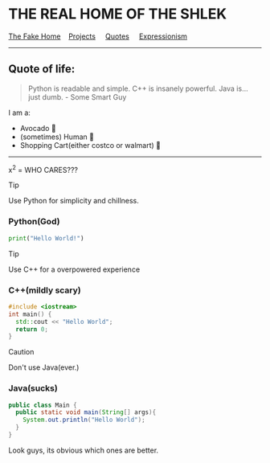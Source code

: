 THE REAL HOME OF THE SHLEK
============================
[The Fake Home](https://ssloke420.github.io/fakeos/windows.html) &nbsp;&nbsp; [Projects](projects.md) &nbsp; &nbsp; [Quotes](quotes.md) &nbsp; &nbsp; [Expressionism](moi.md)

-----------------------------------------------------------------------------------------
## Quote of life:
> Python is readable and simple. C++ is insanely powerful. Java is... just dumb.  - Some Smart Guy

I am a:
+ Avocado 🥑
+ (sometimes) Human 👦
+ Shopping Cart(either costco or walmart) 🛒

------------------------------------------------------------
x<sup>2</sup> = WHO CARES???
> [!TIP]
> Use Python for simplicity and chillness.
### Python(God)
```python
print("Hello World!")
```
> [!TIP]
> Use C++ for a overpowered experience
### C++(mildly scary)
```c++
#include <iostream>
int main() {
  std::cout << "Hello World";
  return 0;
}
```
> [!CAUTION]
> Don't use Java(ever.)
### Java(sucks)
```java
public class Main {
  public static void main(String[] args){
    System.out.println("Hello World");
  }
}

```
Look guys, its obvious which ones are better.
